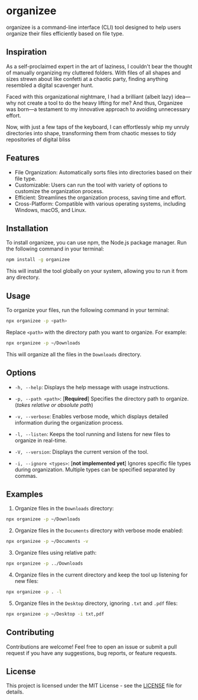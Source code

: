 # organizee

organizee is a command-line interface (CLI) tool designed to help users organize their files efficiently based on file type.

## Inspiration

As a self-proclaimed expert in the art of laziness, I couldn't bear the thought of manually organizing my cluttered folders. With files of all shapes and sizes strewn about like confetti at a chaotic party, finding anything resembled a digital scavenger hunt.

Faced with this organizational nightmare, I had a brilliant (albeit lazy) idea—why not create a tool to do the heavy lifting for me? And thus, Organizee was born—a testament to my innovative approach to avoiding unnecessary effort.

Now, with just a few taps of the keyboard, I can effortlessly whip my unruly directories into shape, transforming them from chaotic messes to tidy repositories of digital bliss

## Features

- File Organization: Automatically sorts files into directories based on their file type.
- Customizable: Users can run the tool with variety of options to customize the organization process.
- Efficient: Streamlines the organization process, saving time and effort.
- Cross-Platform: Compatible with various operating systems, including Windows, macOS, and Linux.

## Installation

To install organizee, you can use npm, the Node.js package manager. Run the following command in your terminal:

```bash
npm install -g organizee
```

This will install the tool globally on your system, allowing you to run it from any directory.

## Usage

To organize your files, run the following command in your terminal:

```bash
npx organizee -p <path>
```

Replace `<path>` with the directory path you want to organize. For example:

```bash
npx organizee -p ~/Downloads
```

This will organize all the files in the `Downloads` directory.

## Options

- `-h, --help`: Displays the help message with usage instructions.

- `-p, --path <path>`: [**Required**] Specifies the directory path to organize. (_takes relative or absolute path_)

- `-v, --verbose`: Enables verbose mode, which displays detailed information during the organization process.

- `-l, --listen`: Keeps the tool running and listens for new files to organize in real-time.

- `-V, --version`: Displays the current version of the tool.

- `-i, --ignore <types>`: [**not implemented yet**] Ignores specific file types during organization. Multiple types can be specified separated by commas.

## Examples

1. Organize files in the `Downloads` directory:

```bash
npx organizee -p ~/Downloads
```

2. Organize files in the `Documents` directory with verbose mode enabled:

```bash
npx organizee -p ~/Documents -v
```

3. Organize files using relative path:

```bash
npx organizee -p ../Downloads
```

4. Organize files in the current directory and keep the tool up listening for new files:

```bash
npx organizee -p . -l
```

5. Organize files in the `Desktop` directory, ignoring `.txt` and `.pdf` files:

```bash
npx organizee -p ~/Desktop -i txt,pdf
```

## Contributing

Contributions are welcome! Feel free to open an issue or submit a pull request if you have any suggestions, bug reports, or feature requests.

## License

This project is licensed under the MIT License - see the [LICENSE](LICENSE) file for details.
